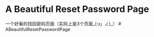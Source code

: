 # A Beautiful Reset Password Page
一个好看的找回密码页面（实际上是3个页面_(:з」∠)_）
#   A B e a u t i f u l R e s e t P a s s w o r d P a g e  
 